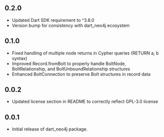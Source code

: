 ## 0.2.0

- Updated Dart SDK requirement to ^3.8.0
- Version bump for consistency with dart_neo4j ecosystem

## 0.1.0

- Fixed handling of multiple node returns in Cypher queries (RETURN a, b syntax)
- Improved Record.fromBolt to properly handle BoltNode, BoltRelationship, and BoltUnboundRelationship structures
- Enhanced BoltConnection to preserve Bolt structures in record data

## 0.0.2

- Updated license section in README to correctly reflect GPL-3.0 license

## 0.0.1

- Initial release of dart_neo4j package.
